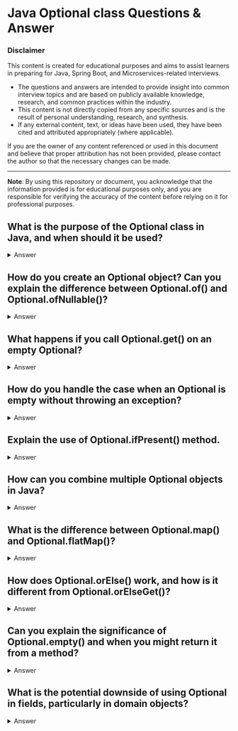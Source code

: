 # Java Optional class Questions & Answer

### Disclaimer

This content is created for educational purposes and aims to assist learners in preparing for Java, Spring Boot, and
Microservices-related interviews.

- The questions and answers are intended to provide insight into common interview topics and are based on publicly
  available knowledge, research, and common practices within the industry.
- This content is not directly copied from any specific sources and is the result of personal understanding, research,
  and synthesis.
- If any external content, text, or ideas have been used, they have been cited and attributed appropriately (where
  applicable).

If you are the owner of any content referenced or used in this document and believe that proper attribution has not been
provided, please contact the author so that the necessary changes can be made.

---

**Note**: By using this repository or document, you acknowledge that the information provided is for educational
purposes only, and you are responsible for verifying the accuracy of the content before relying on it for professional
purposes.


## What is the purpose of the Optional class in Java, and when should it be used?
<details>
<summary>Answer</summary>

- The Optional class in Java is a container that may or may not contain a non-null value. 
- It was introduced in Java 8 to avoid NullPointerExceptions and to provide a more functional way of handling values that may be absent. 
- Instead of returning null, a method can return an Optional to indicate the potential absence of a value.

**When to use it:**
- When a method might return null and you want to avoid direct null checks.
- To indicate optional return values or to represent missing values.
- To encourage functional programming practices like map, flatMap, and filter over null checks.

</details>

## How do you create an Optional object? Can you explain the difference between Optional.of() and Optional.ofNullable()?
<details>
<summary>Answer</summary>

- **Optional.of(T value):** Creates an Optional with the given non-null value. If the value is null, it throws a NullPointerException.

```java
Optional<String> opt = Optional.of("Hello");

```

- **Optional.ofNullable(T value):** Creates an Optional that may or may not contain a value.   
 It will return an empty Optional if the value is null, and it will return an Optional containing the value if it is non-null.

```java
Optional<String> opt = Optional.ofNullable("Hello");
Optional<String> emptyOpt = Optional.ofNullable(null);

```
</details>


## What happens if you call Optional.get() on an empty Optional?
<details>
<summary>Answer</summary>

- Calling Optional.get() on an empty Optional will throw a NoSuchElementException. 
- Therefore, it is recommended to always check if the Optional contains a value before calling get(), or to use methods like ifPresent() or orElse().

```java
Optional<String> opt = Optional.empty();
opt.get();  // Throws NoSuchElementException

```
</details>

## How do you handle the case when an Optional is empty without throwing an exception?
<details>
<summary>Answer</summary>

**You can handle an empty Optional using the following methods:**

- orElse(T other): Returns the value if present, otherwise returns the provided default value.
- `orElseGet(Supplier<? extends T> other): Returns the value if present, otherwise calls the provided supplier to get a default value.`
- `ifPresent(Consumer<? super T> action): Performs the given action if a value is present.`
- `ifPresentOrElse(Consumer<? super T> action, Runnable emptyAction): Performs an action if a value is present, or performs an alternative action if absent.`

```java
Optional<String> opt = Optional.empty();
String result = opt.orElse("Default Value");

```
</details>

## Explain the use of Optional.ifPresent() method.
<details>
<summary>Answer</summary>

- The ifPresent() method in Optional executes a given action if the value is present, and does nothing if the value is absent. 
- It helps to avoid explicitly checking null before performing an operation.

```java
Optional<String> opt = Optional.of("Hello");
opt.ifPresent(value -> System.out.println(value));  // Prints "Hello"

```
- If opt were empty, nothing would happen.

</details>

## How can you combine multiple Optional objects in Java?
<details>
<summary>Answer</summary>

- You can combine multiple Optional objects using methods like flatMap() or map(). 
- flatMap() is particularly useful when the transformation results in another Optional.

Example 
```java
Optional<String> opt1 = Optional.of("Hello");
Optional<String> opt2 = Optional.of("World");

Optional<String> combined = opt1.flatMap(v1 -> opt2.map(v2 -> v1 + " " + v2));
combined.ifPresent(System.out::println);  // Prints "Hello World"

```
</details>

## What is the difference between Optional.map() and Optional.flatMap()?
<details>
<summary>Answer</summary>

- map(): Transforms the value inside the Optional if it is present, and wraps the transformed value inside a new Optional.
```java
Optional<String> opt = Optional.of("hello");
Optional<String> upper = opt.map(String::toUpperCase);  // "HELLO"

```

- flatMap(): Similar to map(), but the transformation function must return an Optional. This is useful when you want to chain operations that might return an Optional.

```java
Optional<String> opt = Optional.of("hello");
Optional<String> upper = opt.flatMap(v -> Optional.of(v.toUpperCase()));  // "HELLO"

```

</details>

## How does Optional.orElse() work, and how is it different from Optional.orElseGet()?
<details>
<summary>Answer</summary>

**orElse(T other):**
- orElse(T other): Returns the value if present, otherwise returns the given default value. 
- The default value is evaluated immediately, whether or not the Optional contains a value.

```java
Optional<String> opt = Optional.empty();
String result = opt.orElse("Default Value");  // "Default Value"

```

**`orElseGet(Supplier<? extends T> other)`**
- Similar to orElse, but the default value is lazily computed by the provided Supplier only when the Optional is empty.

```java
Optional<String> opt = Optional.empty();
String result = opt.orElseGet(() -> "Generated Default Value");  // "Generated Default Value"

```

</details>

## Can you explain the significance of Optional.empty() and when you might return it from a method?
<details>
<summary>Answer</summary>

- Optional.empty() is used to represent an absent value. 
- A method can return an empty Optional when it does not have a value to return, which avoids returning null. 
- This is useful when you want to explicitly indicate that no value is available, without relying on null.

```java
public Optional<String> findUserById(String userId) {
    if (userId.equals("123")) {
        return Optional.of("User123");
    } else {
        return Optional.empty();  // No user found
    }
}

```
</details>


## What is the potential downside of using Optional in fields, particularly in domain objects?
<details>
<summary>Answer</summary>

While Optional is useful for method return types, using it in fields (especially in domain objects) can lead to several issues:

- Serialization: Optional does not always play well with serialization frameworks like Jackson. When deserializing, it might cause issues if the Optional field is not properly handled.
- Complexity: Using Optional in domain models can increase complexity, especially if you have many fields that might be Optional, making it harder to manage the state of the object.
- Unnecessary overhead: For simple cases where a value is either present or absent (e.g., null checks), using Optional in fields might add unnecessary overhead.


Therefore, Optional is generally recommended for method return types rather than for class fields.

</details>



















